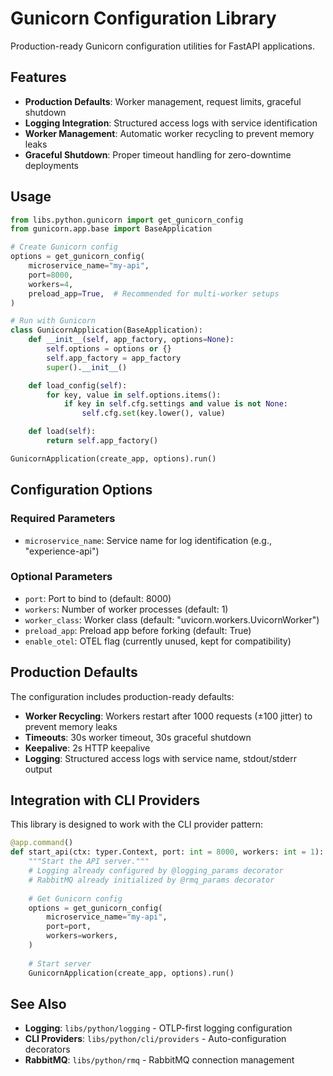 # Gunicorn Configuration Library

Production-ready Gunicorn configuration utilities for FastAPI applications.

## Features

- **Production Defaults**: Worker management, request limits, graceful shutdown
- **Logging Integration**: Structured access logs with service identification
- **Worker Management**: Automatic worker recycling to prevent memory leaks
- **Graceful Shutdown**: Proper timeout handling for zero-downtime deployments

## Usage

```python
from libs.python.gunicorn import get_gunicorn_config
from gunicorn.app.base import BaseApplication

# Create Gunicorn config
options = get_gunicorn_config(
    microservice_name="my-api",
    port=8000,
    workers=4,
    preload_app=True,  # Recommended for multi-worker setups
)

# Run with Gunicorn
class GunicornApplication(BaseApplication):
    def __init__(self, app_factory, options=None):
        self.options = options or {}
        self.app_factory = app_factory
        super().__init__()

    def load_config(self):
        for key, value in self.options.items():
            if key in self.cfg.settings and value is not None:
                self.cfg.set(key.lower(), value)

    def load(self):
        return self.app_factory()

GunicornApplication(create_app, options).run()
```

## Configuration Options

### Required Parameters

- `microservice_name`: Service name for log identification (e.g., "experience-api")

### Optional Parameters

- `port`: Port to bind to (default: 8000)
- `workers`: Number of worker processes (default: 1)
- `worker_class`: Worker class (default: "uvicorn.workers.UvicornWorker")
- `preload_app`: Preload app before forking (default: True)
- `enable_otel`: OTEL flag (currently unused, kept for compatibility)

## Production Defaults

The configuration includes production-ready defaults:

- **Worker Recycling**: Workers restart after 1000 requests (±100 jitter) to prevent memory leaks
- **Timeouts**: 30s worker timeout, 30s graceful shutdown
- **Keepalive**: 2s HTTP keepalive
- **Logging**: Structured access logs with service name, stdout/stderr output

## Integration with CLI Providers

This library is designed to work with the CLI provider pattern:

```python
@app.command()
def start_api(ctx: typer.Context, port: int = 8000, workers: int = 1):
    """Start the API server."""
    # Logging already configured by @logging_params decorator
    # RabbitMQ already initialized by @rmq_params decorator
    
    # Get Gunicorn config
    options = get_gunicorn_config(
        microservice_name="my-api",
        port=port,
        workers=workers,
    )
    
    # Start server
    GunicornApplication(create_app, options).run()
```

## See Also

- **Logging**: `libs/python/logging` - OTLP-first logging configuration
- **CLI Providers**: `libs/python/cli/providers` - Auto-configuration decorators
- **RabbitMQ**: `libs/python/rmq` - RabbitMQ connection management

